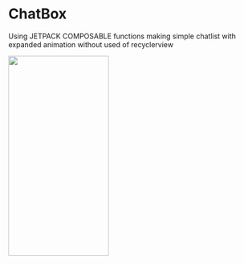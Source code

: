 
# ChatBox
Using JETPACK COMPOSABLE functions making simple chatlist with expanded animation without used of recyclerview

<img src="https://user-images.githubusercontent.com/82798816/174465898-42d58b36-5741-49f6-9bc3-efb21581160d.png" width="200" height="400" />
